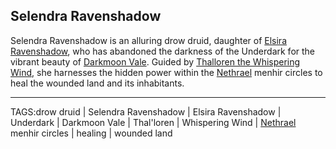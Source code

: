 ## Selendra Ravenshadow

Selendra Ravenshadow is an alluring drow druid, daughter of [Elsira Ravenshadow](Elsira%20Ravenshadow.md), who has abandoned the darkness of the Underdark for the vibrant beauty of [Darkmoon Vale](../Places/Darkmoon%20Vale.md). Guided by [Thalloren the Whispering Wind](../Gods/Thalloren%20the%20Whispering%20Wind.md), she harnesses the hidden power within the [Nethrael](Nethrael.md) menhir circles to heal the wounded land and its inhabitants.


---

TAGS:drow druid | Selendra Ravenshadow | Elsira Ravenshadow | Underdark | Darkmoon Vale | Thal'loren | Whispering Wind | [Nethrael](Nethrael.md) menhir circles | healing | wounded land
